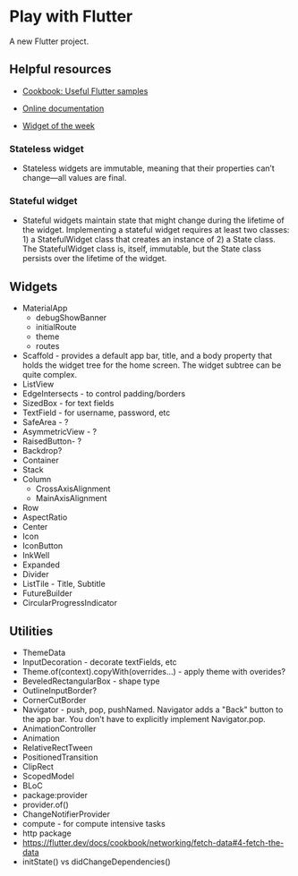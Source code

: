# Play with Flutter

A new Flutter project.

## Helpful resources

- [Cookbook: Useful Flutter samples](https://flutter.dev/docs/cookbook)

- [Online documentation](https://flutter.dev/docs)

- [Widget of the week](https://www.youtube.com/watch?v=lkF0TQJO0bA&list=PLOU2XLYxmsIL0pH0zWe_ZOHgGhZ7UasUE)


### Stateless widget
- Stateless widgets are immutable, meaning that their properties can’t change—all values are final.
### Stateful widget
- Stateful widgets maintain state that might change during the lifetime of the widget. Implementing a stateful widget requires at least two classes: 1) a StatefulWidget class that creates an instance of 2) a State class. The StatefulWidget class is, itself, immutable, but the State class persists over the lifetime of the widget.

## Widgets 
- MaterialApp
    - debugShowBanner
    - initialRoute
    - theme
    - routes
- Scaffold - provides a default app bar, title, and a body property that holds the widget tree for the home screen. The widget subtree can be quite complex.
- ListView
- EdgeIntersects - to control padding/borders
- SizedBox - for text fields
- TextField - for username, password, etc
- SafeArea - ?
- AsymmetricView - ?
- RaisedButton- ?
- Backdrop?
- Container
- Stack
- Column
    - CrossAxisAlignment
    - MainAxisAlignment
- Row
- AspectRatio
- Center
- Icon
- IconButton
- InkWell
- Expanded
- Divider
- ListTile - Title, Subtitle
- FutureBuilder
- CircularProgressIndicator

## Utilities
- ThemeData
- InputDecoration - decorate textFields, etc
- Theme.of(context).copyWith(overrides...) - apply theme with overides?
- BeveledRectangularBox - shape type
- OutlineInputBorder?
- CornerCutBorder
- Navigator - push, pop, pushNamed. Navigator adds a "Back" button to the app bar. You don't have to explicitly implement Navigator.pop.
- AnimationController
- Animation
- RelativeRectTween
- PositionedTransition
- ClipRect 
- ScopedModel
- BLoC
- package:provider
- provider.of<MyChangeNotifier>()
- ChangeNotifierProvider
- compute - for compute intensive tasks
- http package
- https://flutter.dev/docs/cookbook/networking/fetch-data#4-fetch-the-data
- initState() vs didChangeDependencies()




